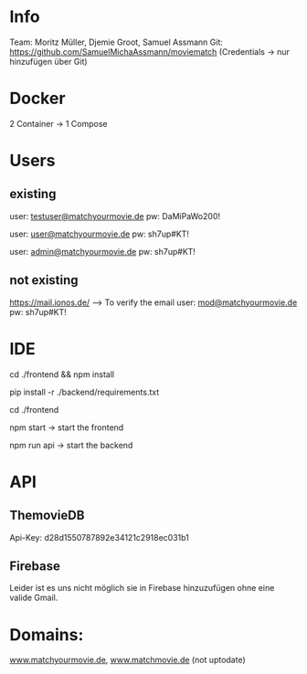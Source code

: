 # Info
Team: Moritz Müller, Djemie Groot, Samuel Assmann
Git: https://github.com/SamuelMichaAssmann/moviematch
(Credentials -> nur hinzufügen über Git)

# Docker
2 Container -> 1 Compose

# Users
## existing
user: testuser@matchyourmovie.de
pw: DaMiPaWo200!

user: user@matchyourmovie.de
pw: sh7up#KT!

user: admin@matchyourmovie.de
pw: sh7up#KT!

## not existing
https://mail.ionos.de/ --> To verify the email
user: mod@matchyourmovie.de
pw: sh7up#KT!

# IDE
cd ./frontend && npm install

pip install -r ./backend/requirements.txt


cd ./frontend

npm start -> start the frontend

npm run api -> start the backend

# API
## ThemovieDB
Api-Key: d28d1550787892e34121c2918ec031b1

## Firebase
Leider ist es uns nicht möglich sie in Firebase hinzuzufügen ohne eine valide Gmail.

# Domains: 
www.matchyourmovie.de, www.matchmovie.de
(not uptodate)